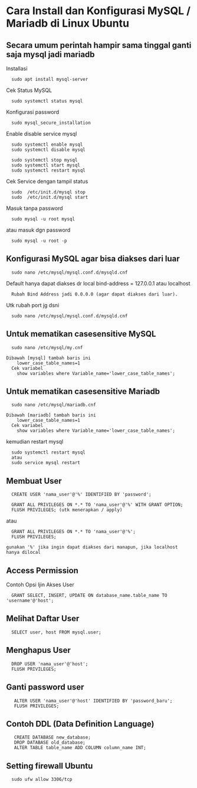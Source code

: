 # Cara Install dan Konfigurasi MySQL / Mariadb di Linux Ubuntu
## Secara umum perintah hampir sama tinggal ganti saja mysql jadi mariadb

Installasi
```
  sudo apt install mysql-server
```
Cek Status MySQL
```
  sudo systemctl status mysql
```

Konfigurasi password
```
  sudo mysql_secure_installation
```

Enable disable service mysql
```
  sudo systemctl enable mysql
  sudo systemctl disable mysql

  sudo systemctl stop mysql
  sudo systemctl start mysql
  sudo systemctl restart mysql
```

Cek Service dengan tampil status
```
  sudo  /etc/init.d/mysql stop
  sudo  /etc/init.d/mysql start
```

Masuk tanpa password
```
  sudo mysql -u root mysql
```
atau masuk dgn password
```
  sudo mysql -u root -p
```

## Konfigurasi MySQL agar bisa diakses dari luar
```
  sudo nano /etc/mysql/mysql.conf.d/mysqld.cnf
```

Default hanya dapat diakses dr local 
bind-address = 127.0.0.1 atau localhost 
```
  Rubah Bind Address jadi 0.0.0.0 (agar dapat diakses dari luar).
```
Utk rubah port jg dsni
```
  sudo nano /etc/mysql/mysql.conf.d/mysqld.cnf
```

## Untuk mematikan casesensitive MySQL
```
  sudo nano /etc/mysql/my.cnf

Dibawah [mysql] tambah baris ini
    lower_case_table_names=1
  Cek variabel
    show variables where Variable_name='lower_case_table_names';
```

## Untuk mematikan casesensitive Mariadb
```
  sudo nano /etc/mysql/mariadb.cnf

Dibawah [mariadb] tambah baris ini
    lower_case_table_names=1
  Cek variabel
    show variables where Variable_name='lower_case_table_names';
```

kemudian restart mysql
```
  sudo systemctl restart mysql 
  atau
  sudo service mysql restart
```

## Membuat User
```
  CREATE USER 'nama_user'@'%' IDENTIFIED BY 'password';

  GRANT ALL PRIVILEGES ON *.* TO 'nama_user'@'%' WITH GRANT OPTION;
  FLUSH PRIVILEGES; (utk menerapkan / apply)
```
atau 
```
  GRANT ALL PRIVILEGES ON *.* TO 'nama_user'@'%';
  FLUSH PRIVILEGES;
```
```
gunakan '%' jika ingin dapat diakses dari manapun, jika localhost hanya dilocal
```

## Access Permission
Contoh Opsi Ijin Akses User
```
  GRANT SELECT, INSERT, UPDATE ON database_name.table_name TO 'username'@'host';
```

## Melihat Daftar User
```
  SELECT user, host FROM mysql.user;
```

## Menghapus User
```
  DROP USER 'nama_user'@'host';
  FLUSH PRIVILEGES;
```

## Ganti password user
```
   ALTER USER 'nama_user'@'host' IDENTIFIED BY 'password_baru';
   FLUSH PRIVILEGES;
```

## Contoh DDL (Data Definition Language)
```
   CREATE DATABASE new_database;
   DROP DATABASE old_database;
   ALTER TABLE table_name ADD COLUMN column_name INT;
```

## Setting firewall Ubuntu 
```
  sudo ufw allow 3306/tcp
```
